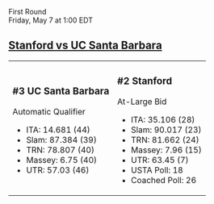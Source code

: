 First Round  
Friday, May 7 at 1:00 EDT
## [Stanford vs UC Santa Barbara](https://www.ncaa.com/game/5833656) 

<table><tr><td>  

### #3 UC Santa Barbara  

Automatic Qualifier  
- ITA: 14.681 (44)  
- Slam: 87.384 (39)  
- TRN: 78.807 (40)  
- Massey: 6.75 (40)  
- UTR: 57.03 (46)  

</td><td>  

### #2 Stanford  

At-Large Bid  
- ITA: 35.106 (28)  
- Slam: 90.017 (23)  
- TRN: 81.662 (24)  
- Massey: 7.96 (15)  
- UTR: 63.45 (7)  
- USTA Poll: 18  
- Coached Poll: 26  

</td></tr></table>  
